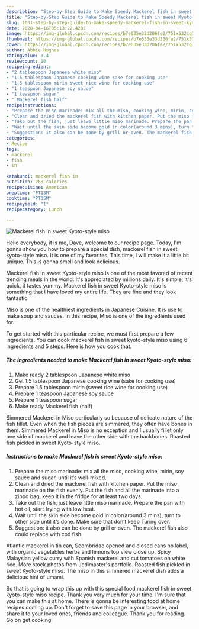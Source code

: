 ```yaml
---
description: "Step-by-Step Guide to Make Speedy Mackerel fish in sweet Kyoto-style miso"
title: "Step-by-Step Guide to Make Speedy Mackerel fish in sweet Kyoto-style miso"
slug: 1031-step-by-step-guide-to-make-speedy-mackerel-fish-in-sweet-kyoto-style-miso
date: 2020-04-16T05:13:22.420Z
image: https://img-global.cpcdn.com/recipes/b7e635e33d206fe2/751x532cq70/mackerel-fish-in-sweet-kyoto-style-miso-recipe-main-photo.jpg
thumbnail: https://img-global.cpcdn.com/recipes/b7e635e33d206fe2/751x532cq70/mackerel-fish-in-sweet-kyoto-style-miso-recipe-main-photo.jpg
cover: https://img-global.cpcdn.com/recipes/b7e635e33d206fe2/751x532cq70/mackerel-fish-in-sweet-kyoto-style-miso-recipe-main-photo.jpg
author: Abbie Hughes
ratingvalue: 3.4
reviewcount: 10
recipeingredient:
- "2 tablespoon Japanese white miso"
- "1.5 tablespoon Japanese cooking wine sake for cooking use"
- "1.5 tablespoon mirin sweet rice wine for cooking use"
- "1 teaspoon Japanese soy sauce"
- "1 teaspoon sugar"
- " Mackerel fish half"
recipeinstructions:
- "Prepare the miso marinade: mix all the miso, cooking wine, mirin, soy sauce and sugar, until it’s well-mixed."
- "Clean and dried the mackerel fish with kitchen paper. Put the miso marinade on the fish evenly. Put the fish and all the marinade into a zippo bag, keep it in the fridge for at least two days."
- "Take out the fish, just leave little miso marinade. Prepare the pan with hot oil, start frying with low heat."
- "Wait until the skin side become gold in color(around 3 mins), turn to other side until it’s done. Make sure that don’t keep Turing over."
- "Suggestion: it also can be done by grill or oven. The mackerel fish also could replace with cod fish."
categories:
- Recipe
tags:
- mackerel
- fish
- in

katakunci: mackerel fish in 
nutrition: 268 calories
recipecuisine: American
preptime: "PT13M"
cooktime: "PT35M"
recipeyield: "1"
recipecategory: Lunch

---
```



![Mackerel fish in sweet Kyoto-style miso](https://img-global.cpcdn.com/recipes/b7e635e33d206fe2/751x532cq70/mackerel-fish-in-sweet-kyoto-style-miso-recipe-main-photo.jpg)

Hello everybody, it is me, Dave, welcome to our recipe page. Today, I'm gonna show you how to prepare a special dish, mackerel fish in sweet kyoto-style miso. It is one of my favorites. This time, I will make it a little bit unique. This is gonna smell and look delicious.

Mackerel fish in sweet Kyoto-style miso is one of the most favored of recent trending meals in the world. It's appreciated by millions daily. It's simple, it's quick, it tastes yummy. Mackerel fish in sweet Kyoto-style miso is something that I have loved my entire life. They are fine and they look fantastic.

Miso is one of the healthiest ingredients in Japanese Cuisine. It is use to make soup and sauces. In this recipe, Miso is one of the ingredients used for.


To get started with this particular recipe, we must first prepare a few ingredients. You can cook mackerel fish in sweet kyoto-style miso using 6 ingredients and 5 steps. Here is how you cook that.

<!--inarticleads1-->

##### The ingredients needed to make Mackerel fish in sweet Kyoto-style miso:

1. Make ready 2 tablespoon Japanese white miso
1. Get 1.5 tablespoon Japanese cooking wine (sake for cooking use)
1. Prepare 1.5 tablespoon mirin (sweet rice wine for cooking use)
1. Prepare 1 teaspoon Japanese soy sauce
1. Prepare 1 teaspoon sugar
1. Make ready  Mackerel fish (half)


Simmered Mackerel in Miso particularly so because of delicate nature of the fish fillet. Even when the fish pieces are simmered, they often have bones in them. Simmered Mackerel in Miso is no exception and I usually fillet only one side of mackerel and leave the other side with the backbones. Roasted fish pickled in sweet Kyoto-style miso. 

<!--inarticleads2-->

##### Instructions to make Mackerel fish in sweet Kyoto-style miso:

1. Prepare the miso marinade: mix all the miso, cooking wine, mirin, soy sauce and sugar, until it’s well-mixed.
1. Clean and dried the mackerel fish with kitchen paper. Put the miso marinade on the fish evenly. Put the fish and all the marinade into a zippo bag, keep it in the fridge for at least two days.
1. Take out the fish, just leave little miso marinade. Prepare the pan with hot oil, start frying with low heat.
1. Wait until the skin side become gold in color(around 3 mins), turn to other side until it’s done. Make sure that don’t keep Turing over.
1. Suggestion: it also can be done by grill or oven. The mackerel fish also could replace with cod fish.


Atlantic mackerel in tin can, Scombridae opened and closed cans no label, with organic vegetables herbs and lemons top view close up. Spicy Malaysian yellow curry with Spanish mackerel and cut tomatoes on white rice. More stock photos from Jedimaster&#39;s portfolio. Roasted fish pickled in sweet Kyoto-style miso. The miso in this simmered mackerel dish adds a delicious hint of umami. 

So that is going to wrap this up with this special food mackerel fish in sweet kyoto-style miso recipe. Thank you very much for your time. I'm sure that you can make this at home. There is gonna be interesting food at home recipes coming up. Don't forget to save this page in your browser, and share it to your loved ones, friends and colleague. Thank you for reading. Go on get cooking!
